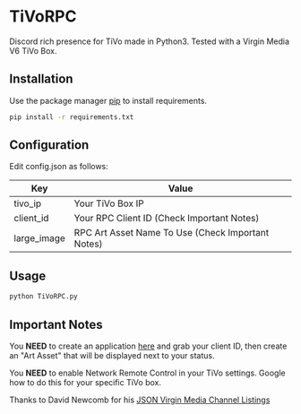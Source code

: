 # TiVoRPC
Discord rich presence for TiVo made in Python3. Tested with a Virgin Media V6 TiVo Box.

## Installation
Use the package manager [pip](https://pip.pypa.io/en/stable/) to install requirements.

```bash
pip install -r requirements.txt
```

## Configuration
Edit config.json as follows:

| Key | Value |
| ------ | ------ |
| tivo_ip | Your TiVo Box IP |
| client_id | Your RPC Client ID (Check Important Notes) |
| large_image | RPC Art Asset Name To Use (Check Important Notes) |

## Usage

```bash
python TiVoRPC.py
```

## Important Notes
You __NEED__ to create an application [here](https://discord.com/developers/applications/) and grab your client ID, then create an "Art Asset" that will be displayed next to your status.

You __NEED__ to enable Network Remote Control in your TiVo settings. Google how to do this for your specific TiVo box.

Thanks to David Newcomb for his [JSON Virgin Media Channel Listings](http://www.bigsoft.co.uk/tools/virgin-media-channel-finder)

